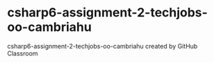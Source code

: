 # csharp6-assignment-2-techjobs-oo-cambriahu
csharp6-assignment-2-techjobs-oo-cambriahu created by GitHub Classroom
